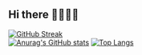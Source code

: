## Hi there 🧶👩‍💻👋

<a href="https://git.io/streak-stats"><img src="https://streak-stats.demolab.com?user=Fifi5666&theme=gruvbox-duo" alt="GitHub Streak" /></a>
<br>
[![Anurag's GitHub stats](https://github-readme-stats.vercel.app/api?username=Fifi5666)](https://github.com/Fifi5666/github-readme-stats)
[![Top Langs](https://github-readme-stats.vercel.app/api/top-langs/?username=Fifi5666)](https://github.com/Fifi5666/github-readme-stats)

<!--
**Fifi5666/Fifi5666** is a ✨ _special_ ✨ repository because its `README.md` (this file) appears on your GitHub profile.

Here are some ideas to get you started:

- 🔭 I’m currently working on ...
- 🌱 I’m currently learning ...
- 👯 I’m looking to collaborate on ...
- 🤔 I’m looking for help with ...
- 💬 Ask me about ...
- 📫 How to reach me: ...
- 😄 Pronouns: ...
- ⚡ Fun fact: ...
-->
